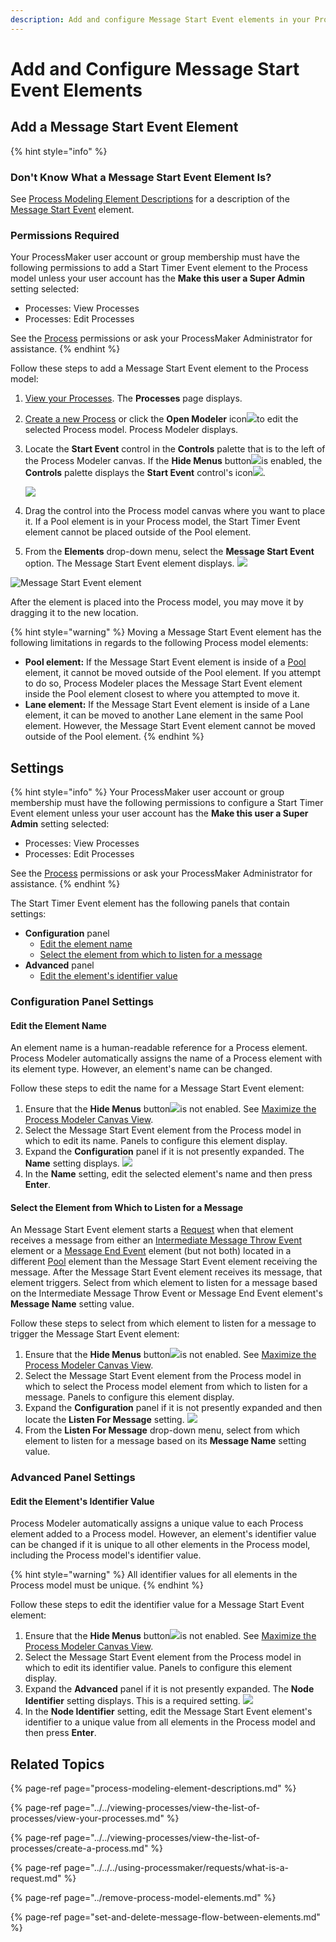 ```yaml
---
description: Add and configure Message Start Event elements in your Process model.
---
```


# Add and Configure Message Start Event Elements

## Add a Message Start Event Element

{% hint style="info" %}
### Don't Know What a Message Start Event Element Is?

See [Process Modeling Element Descriptions](process-modeling-element-descriptions.md) for a description of the [Message Start Event](process-modeling-element-descriptions.md#message-start-event) element.

### Permissions Required

Your ProcessMaker user account or group membership must have the following permissions to add a Start Timer Event element to the Process model unless your user account has the **Make this user a Super Admin** setting selected:

* Processes: View Processes
* Processes: Edit Processes

See the [Process](../../../processmaker-administration/permission-descriptions-for-users-and-groups.md#processes) permissions or ask your ProcessMaker Administrator for assistance.
{% endhint %}

Follow these steps to add a Message Start Event element to the Process model:

1. [View your Processes](../../viewing-processes/view-the-list-of-processes/view-your-processes.md#view-all-active-processes). The **Processes** page displays.
2. [Create a new Process](../../viewing-processes/view-the-list-of-processes/create-a-process.md) or click the **Open Modeler** icon![](../../../.gitbook/assets/open-modeler-edit-icon-processes-page-processes.png)to edit the selected Process model. Process Modeler displays.
3. Locate the **Start Event** control in the **Controls** palette that is to the left of the Process Modeler canvas. If the **Hide Menus** button![](../../../.gitbook/assets/hide-menus-button-process-modeler-processes.png)is enabled, the **Controls** palette displays the **Start Event** control's icon![](../../../.gitbook/assets/start-event-element-icon-process-modeler-processes.png).

   ![](../../../.gitbook/assets/start-event-control-process-modeler-processes.png)

4. Drag the control into the Process model canvas where you want to place it. If a Pool element is in your Process model, the Start Timer Event element cannot be placed outside of the Pool element.
5. From the **Elements** drop-down menu, select the **Message Start Event** option. The Message Start Event element displays. ![](../../../.gitbook/assets/message-start-event-selection-process-modeler-processes.png) 

![Message Start Event element](../../../.gitbook/assets/message-start-event-process-modeler-processes%20%281%29.png)

After the element is placed into the Process model, you may move it by dragging it to the new location.

{% hint style="warning" %}
Moving a Message Start Event element has the following limitations in regards to the following Process model elements:

* **Pool element:** If the Message Start Event element is inside of a [Pool](process-modeling-element-descriptions.md#pool) element, it cannot be moved outside of the Pool element. If you attempt to do so, Process Modeler places the Message Start Event element inside the Pool element closest to where you attempted to move it.
* **Lane element:** If the Message Start Event element is inside of a Lane element, it can be moved to another Lane element in the same Pool element. However, the Message Start Event element cannot be moved outside of the Pool element.
{% endhint %}

## Settings

{% hint style="info" %}
Your ProcessMaker user account or group membership must have the following permissions to configure a Start Timer Event element unless your user account has the **Make this user a Super Admin** setting selected:

* Processes: View Processes
* Processes: Edit Processes

See the [Process](../../../processmaker-administration/permission-descriptions-for-users-and-groups.md#processes) permissions or ask your ProcessMaker Administrator for assistance.
{% endhint %}

The Start Timer Event element has the following panels that contain settings:

* **Configuration** panel
  * [Edit the element name](add-and-configure-message-start-event-elements.md#edit-the-element-name)
  * [Select the element from which to listen for a message](add-and-configure-message-start-event-elements.md#select-the-element-from-which-to-listen-for-a-message)
* **Advanced** panel
  * [Edit the element's identifier value](add-and-configure-message-start-event-elements.md#edit-the-elements-identifier-value)

### Configuration Panel Settings

#### Edit the Element Name

An element name is a human-readable reference for a Process element. Process Modeler automatically assigns the name of a Process element with its element type. However, an element's name can be changed.

Follow these steps to edit the name for a Message Start Event element:

1. Ensure that the **Hide Menus** button![](../../../.gitbook/assets/hide-menus-button-process-modeler-processes.png)is not enabled. See [Maximize the Process Modeler Canvas View](../navigate-around-your-process-model.md#maximize-the-process-modeler-canvas-view).
2. Select the Message Start Event element from the Process model in which to edit its name. Panels to configure this element display.
3. Expand the **Configuration** panel if it is not presently expanded. The **Name** setting displays. ![](../../../.gitbook/assets/message-start-event-configuration-name-process-modeler-processes.png) 
4. In the **Name** setting, edit the selected element's name and then press **Enter**.

#### Select the Element from Which to Listen for a Message

An Message Start Event element starts a [Request](../../../using-processmaker/requests/what-is-a-request.md) when that element receives a message from either an [Intermediate Message Throw Event](process-modeling-element-descriptions.md#intermediate-message-throw-event) element or a [Message End Event](process-modeling-element-descriptions.md#message-end-event) element \(but not both\) located in a different [Pool](process-modeling-element-descriptions.md#pool) element than the Message Start Event element receiving the message. After the Message Start Event element receives its message, that element triggers. Select from which element to listen for a message based on the Intermediate Message Throw Event or Message End Event element's **Message Name** setting value.

Follow these steps to select from which element to listen for a message to trigger the Message Start Event element:

1. Ensure that the **Hide Menus** button![](../../../.gitbook/assets/hide-menus-button-process-modeler-processes.png)is not enabled. See [Maximize the Process Modeler Canvas View](../navigate-around-your-process-model.md#maximize-the-process-modeler-canvas-view).
2. Select the Message Start Event element from the Process model in which to select the Process model element from which to listen for a message. Panels to configure this element display.
3. Expand the **Configuration** panel if it is not presently expanded and then locate the **Listen For Message** setting. ![](../../../.gitbook/assets/message-start-event-configuration-listen-process-modeler-processes.png) 
4. From the **Listen For Message** drop-down menu, select from which element to listen for a message based on its **Message Name** setting value.

### Advanced Panel Settings

#### Edit the Element's Identifier Value

Process Modeler automatically assigns a unique value to each Process element added to a Process model. However, an element's identifier value can be changed if it is unique to all other elements in the Process model, including the Process model's identifier value.

{% hint style="warning" %}
All identifier values for all elements in the Process model must be unique.
{% endhint %}

Follow these steps to edit the identifier value for a Message Start Event element:

1. Ensure that the **Hide Menus** button![](../../../.gitbook/assets/hide-menus-button-process-modeler-processes.png)is not enabled. See [Maximize the Process Modeler Canvas View](../navigate-around-your-process-model.md#maximize-the-process-modeler-canvas-view).
2. Select the Message Start Event element from the Process model in which to edit its identifier value. Panels to configure this element display.
3. Expand the **Advanced** panel if it is not presently expanded. The **Node Identifier** setting displays. This is a required setting. ![](../../../.gitbook/assets/message-start-event-configuration-identifier-process-modeler-processes.png) 
4. In the **Node Identifier** setting, edit the Message Start Event element's identifier to a unique value from all elements in the Process model and then press **Enter**.

## Related Topics



{% page-ref page="process-modeling-element-descriptions.md" %}

{% page-ref page="../../viewing-processes/view-the-list-of-processes/view-your-processes.md" %}

{% page-ref page="../../viewing-processes/view-the-list-of-processes/create-a-process.md" %}

{% page-ref page="../../../using-processmaker/requests/what-is-a-request.md" %}

{% page-ref page="../remove-process-model-elements.md" %}

{% page-ref page="set-and-delete-message-flow-between-elements.md" %}

